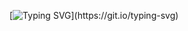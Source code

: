 [![Typing SVG](https://readme-typing-svg.demolab.com?font=Orbitron&size=30&duration=2000&color=21C43E&multiline=true&width=436&height=126&lines=Welcome!;this+is+zajinmori.)](https://git.io/typing-svg)
